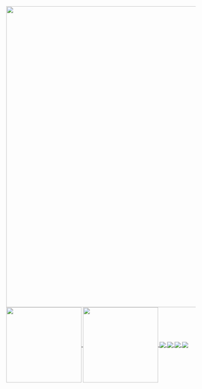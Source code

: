 <a href="https://github.com/anuraghazra/convoychat">
  <img width=800 src='https://github-readme-streak-stats.herokuapp.com/?user=mithilreddy369&theme=radical&hide_border=true' />
</a>
<a href="https://github.com/anuraghazra/github-readme-stats">
  <img height=200 align="center" src="https://github-readme-stats.vercel.app/api?username=mithilreddy369&theme=radical&hide_border=true" />
</a>
<a href="https://github.com/anuraghazra/convoychat">
  <img height=200 align="center" src="https://github-readme-stats.vercel.app/api/top-langs?username=mithilreddy369&theme=radical&layout=compact&langs_count=8&card_width=320&hide_border=true" />
</a>


<a href="https://github.com/mithilreddy369/Heart-Disease-Prediction">
  <img align="center" src="https://github-readme-stats.vercel.app/api/pin/?username=mithilreddy369&repo=Heart-Disease-Prediction" />
</a>
<a href="https://github.com/mithilreddy369/Immersive-Google-Classroom">
  <img align="center" src="https://github-readme-stats.vercel.app/api/pin/?username=mithilreddy369&repo=Immersive-Google-Classroom" />
</a>
<a href="https://github.com/mithilreddy369/Tic-Tac-Toe-Web-Game">
  <img align="center" src="https://github-readme-stats.vercel.app/api/pin/?username=mithilreddy369&repo=Tic-Tac-Toe-Web-Game" />
</a>
<a href="https://github.com/mithilreddy369/Bank-App-Python">
  <img align="center" src="https://github-readme-stats.vercel.app/api/pin/?username=mithilreddy369&repo=Bank-App-Python" />
</a>

